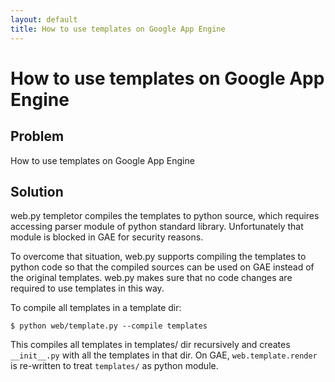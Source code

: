 ```yaml
---
layout: default
title: How to use templates on Google App Engine
---
```


# How to use templates on Google App Engine

## Problem

How to use templates on Google App Engine

## Solution

web.py templetor compiles the templates to python source, which requires accessing parser module of python standard library. Unfortunately that module is blocked in GAE for security reasons. 

To overcome that situation, web.py supports compiling the templates to python code so that the compiled sources can be used on GAE instead of the original templates. web.py makes sure that no code changes are required to use templates in this way.

To compile all templates in a template dir:

    $ python web/template.py --compile templates

This compiles all templates in templates/ dir recursively and creates `__init__.py` with all the templates in that dir. On GAE, `web.template.render` is re-written to treat `templates/` as python module. 


